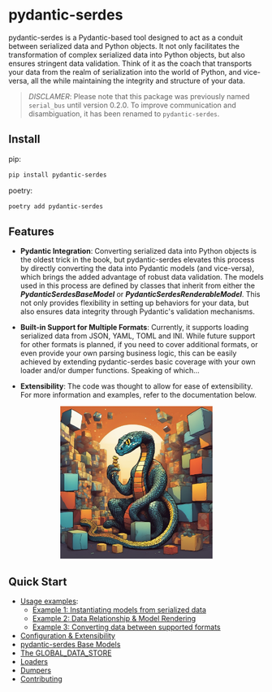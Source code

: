 # pydantic-serdes

pydantic-serdes is a Pydantic-based tool designed to act as a conduit between serialized data and Python objects. It 
not only facilitates the transformation of complex serialized data into Python objects, but also ensures stringent
data validation. Think of it as the coach that transports your data from the realm of serialization into the world
of Python, and vice-versa, all the while maintaining the integrity and structure of your data. 

> *DISCLAMER*:
> Please note that this package was previously named `serial_bus` until version 0.2.0. To improve communication and 
> disambiguation, it has been renamed to `pydantic-serdes`. 


## Install

pip:

```bash
pip install pydantic-serdes
```

poetry:

```bash
poetry add pydantic-serdes
```

## Features

- **Pydantic Integration**: Converting serialized data into Python objects is the oldest trick in the book, but 
  pydantic-serdes elevates this process by directly converting the data into Pydantic models (and vice-versa), which 
  brings the added advantage of robust data validation. The models used in this process are defined by classes that 
  inherit from either the ***PydanticSerdesBaseModel*** or ***PydanticSerdesRenderableModel***. This not only 
  provides flexibility in setting up behaviors for your data, but also ensures data integrity through Pydantic's 
  validation mechanisms.


- **Built-in Support for Multiple Formats**: Currently, it supports loading serialized data from JSON, YAML, TOML 
  and INI. While future support for other formats is planned, if you need to cover additional formats, or even 
  provide your own parsing business logic, this can be easily achieved by extending pydantic-serdes basic 
  coverage with your own loader and/or dumper functions. Speaking of which...


- **Extensibility**: The code was thought to allow for ease of extensibility. For more information and examples, refer
to the documentation below.


<p align="center">
  <img src="https://github.com/theandrelima/pydantic-serdes/blob/main/docs/images/pydantic-serdes.png" alt="pydantic-serdes" width="300"/>
</p>


## Quick Start
  - [Usage examples](https://github.com/theandrelima/pydantic-serdes/blob/main/docs/getting_started.md#usage):
    - [Example 1: Instantiating models from serialized data](https://github.com/theandrelima/pydantic-serdes/blob/main/docs/getting_started.md#example-1-instantiating-models-from-serialized-data)
    - [Example 2: Data Relationship & Model Rendering](https://github.com/theandrelima/pydantic-serdes/blob/main/docs/getting_started.md#example-2-data-relationship--model-rendering)
    - [Example 3: Converting data between supported formats](https://github.com/theandrelima/pydantic-serdes/blob/main/docs/getting_started.md#example-3-converting-data-between-supported-formats)
  - [Configuration & Extensibility](https://github.com/theandrelima/pydantic-serdes/blob/main/docs/configuration-and-extensibility.md)
- [pydantic-serdes Base Models](https://github.com/theandrelima/pydantic-serdes/blob/main/docs/base_models.md)
- [The GLOBAL_DATA_STORE](https://github.com/theandrelima/pydantic-serdes/blob/main/docs/the_global_data_store.md)
- [Loaders](https://github.com/theandrelima/pydantic-serdes/blob/main/docs/loaders.md)
- [Dumpers](https://github.com/theandrelima/pydantic-serdes/blob/main/docs/dumpers.md)
- [Contributing](https://github.com/theandrelima/pydantic-serdes/blob/main/docs/contributing.md)
